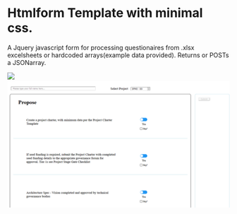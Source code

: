 # Htmlform Template with minimal css.
 A Jquery javascript form for processing questionaires from .xlsx excelsheets or hardcoded arrays(example data provided). 
 Returns or POSTs a JSONarray. 
  
<img src= "https://github.com/I-Alpha/JQuery-Html-form/blob/main/htmlgif.gif">
 
<img src= "https://github.com/I-Alpha/JQuery-Html-form/blob/main/Html_Image.png">

